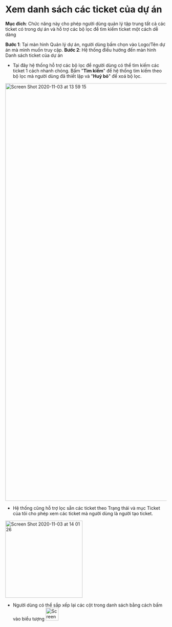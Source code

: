  # Xem danh sách các ticket của dự án
 
**Mục đích**: Chức năng này cho phép người dùng quản lý tập trung tất cả các ticket có trong dự án và hỗ trợ các bộ lọc để tìm kiếm ticket một cách dễ dàng

**Bước 1**: Tại màn hình Quản lý dự án, người dùng bấm chọn vào Logo/Tên dự án mà mình muốn truy cập.
**Bước 2**: Hệ thống điều hướng đến màn hình Danh sách ticket của dự án 

- Tại đây hệ thống hỗ trợ các bộ lọc để người dùng có thể tìm kiếm các ticket 1 cách nhanh chóng. Bấm "**Tìm kiếm**" để hệ thống tìm kiếm theo bộ lọc mà người dùng đã thiết lập và "**Huỷ bỏ**" để xoá bộ lọc.

<img width="1304" alt="Screen Shot 2020-11-03 at 13 59 15" src="https://user-images.githubusercontent.com/73808891/97957063-cd576700-1ddc-11eb-8d6e-3dac3ae39077.png">


- Hệ thống cũng hỗ trợ lọc sẵn các ticket theo Trạng thái và mục Ticket của tôi cho phép xem các ticket mà người dùng là người tạo ticket.

<img width="241" alt="Screen Shot 2020-11-03 at 14 01 26" src="https://user-images.githubusercontent.com/73808891/97957307-625a6000-1ddd-11eb-94e9-6664dfe0ed55.png">

- Người dùng có thể sắp xếp lại các cột trong danh sách bằng cách bấm vào biểu tượng <img width="40" alt="Screen Shot 2020-11-03 at 14 06 43" src="https://user-images.githubusercontent.com/73808891/97957456-d09f2280-1ddd-11eb-9c57-0b53cf0636f2.png">
